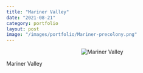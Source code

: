 ```yaml
---
title: "Mariner Valley"
date: "2021-08-21"
category: portfolio
layout: post
image: "/images/portfolio/Mariner-precolony.png"
---
```


<p align="center">
<img src='/images/portfolio/Mariner-precolony.png', alt="Mariner Valley">
</p>

<p>Mariner Valley</p>
